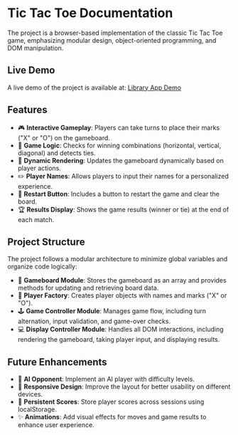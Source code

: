 # Tic Tac Toe Documentation

The project is a browser-based implementation of the classic Tic Tac Toe game, emphasizing modular design, object-oriented programming, and DOM manipulation.

## Live Demo

A live demo of the project is available at: [Library App Demo](https://rsvinicius.github.io/tic-tac-toe)

## Features

- 🎮 **Interactive Gameplay**: Players can take turns to place their marks ("X" or "O") on the gameboard.
- 🧠 **Game Logic**: Checks for winning combinations (horizontal, vertical, diagonal) and detects ties.
- 🔄 **Dynamic Rendering**: Updates the gameboard dynamically based on player actions.
- ✏️ **Player Names**: Allows players to input their names for a personalized experience.
- 🔁 **Restart Button**: Includes a button to restart the game and clear the board.
- 🏆 **Results Display**: Shows the game results (winner or tie) at the end of each match.

## Project Structure

The project follows a modular architecture to minimize global variables and organize code logically:

- 🎲 **Gameboard Module**: Stores the gameboard as an array and provides methods for updating and retrieving board data.
- 👤 **Player Factory**: Creates player objects with names and marks ("X" or "O").
- 🕹️ **Game Controller Module**: Manages game flow, including turn alternation, input validation, and game-over checks.
- 💻 **Display Controller Module**: Handles all DOM interactions, including rendering the gameboard, taking player input, and displaying results.

## Future Enhancements

- 🤖 **AI Opponent**: Implement an AI player with difficulty levels.
- 📱 **Responsive Design**: Improve the layout for better usability on different devices.
- 💾 **Persistent Scores**: Store player scores across sessions using localStorage.
- ✨ **Animations**: Add visual effects for moves and game results to enhance user experience.